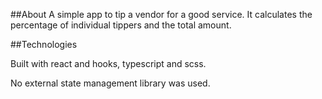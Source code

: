 ##About
A simple app to tip a vendor for a good service.
It calculates the percentage of individual tippers and the total amount. 

##Technologies

Built with react and hooks, typescript and scss. 

No external state management library was used.

